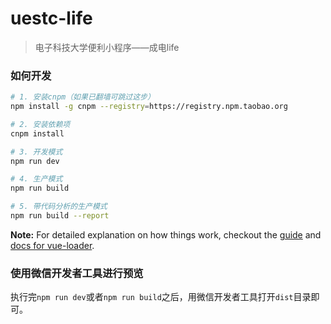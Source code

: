 # uestc-life

> 电子科技大学便利小程序——成电life

### 如何开发

```bash
# 1. 安装cnpm（如果已翻墙可跳过这步）
npm install -g cnpm --registry=https://registry.npm.taobao.org

# 2. 安装依赖项
cnpm install

# 3. 开发模式
npm run dev

# 4. 生产模式
npm run build

# 5. 带代码分析的生产模式
npm run build --report
```

**Note:** For detailed explanation on how things work, checkout the [guide](http://vuejs-templates.github.io/webpack/) and [docs for vue-loader](http://vuejs.github.io/vue-loader).

### 使用微信开发者工具进行预览
执行完`npm run dev`或者`npm run build`之后，用微信开发者工具打开`dist`目录即可。